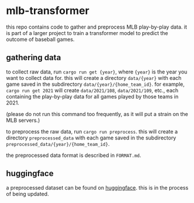 # mlb-transformer

this repo contains code to gather and preprocess MLB play-by-play data. it is part of a larger project to train a transformer model to predict the outcome of baseball games.

## gathering data

to collect raw data, run `cargo run get {year}`, where `{year}` is the year you want to collect data for.
this will create a directory `data/{year}` with each game saved in the subdirectory `data/{year}/{home_team_id}`.
for example, `cargo run get 2021` will create `data/2021/108`, `data/2021/109`, etc., each containing the
play-by-play data for all games played by those teams in 2021.

(please do not run this command too frequently, as it will put a strain on the MLB servers.)

to preprocess the raw data, run `cargo run preprocess`. this will create a directory `preprocessed_data` with each game saved in the subdirectory `preprocessed_data/{year}/{home_team_id}`.

the preprocessed data format is described in `FORMAT.md`.

## huggingface

a preprocessed dataset can be found on [huggingface](https://huggingface.co/datasets/finnnnnnnnnnnn/mlb-play-by-plays). this is in the process of being updated.
